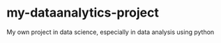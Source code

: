 # my-dataanalytics-project
My own project in data science, especially in data analysis using python

